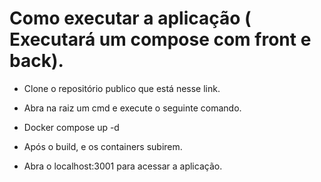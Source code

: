 # Como executar a aplicação ( Executará um compose com front e back).

- Clone o repositório publico que está nesse link.

- Abra na raiz um cmd e execute o seguinte comando.

- Docker compose up -d

- Após o build, e os containers subirem.

- Abra o localhost:3001 para acessar a aplicação.
